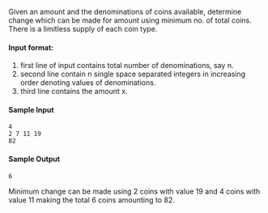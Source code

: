 Given an amount and the denominations of coins available, determine change which can be made for amount using minimum no. of total coins. There is a limitless supply of each coin type.

#### Input format:
1. first line of input contains total number of denominations, say n.
2. second line contain n single space separated integers in increasing order denoting values of denominations.
3. third line contains the amount x.

#### Sample Input
```
4
2 7 11 19
82
```

#### Sample Output
```
6
```

Minimum change can be made using 2 coins with value 19 and 4 coins with value 11 making the total 6 coins amounting to 82.

